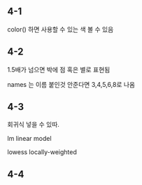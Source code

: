 ## 4-1

color() 하면 사용할 수 있는 색 볼 수 있음



## 4-2

1.5배가 넘으면 박에 점 혹은 별로 표현됨



names 는 이름 붙인것 안준다면 3,4,5,6,8로 나옴



## 4-3 

회귀식 넣을 수 있따.

lm linear model



lowess locally-weighted



## 4-4



